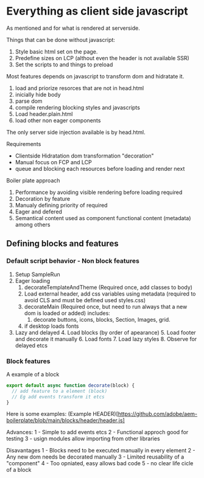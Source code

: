 # Everything as client side javascript

As mentioned and for what is rendered at serverside.

Things that can be done without javascript:

1. Style basic html set on the page.
2. Predefine sizes on LCP (althout even the header is not available SSR)
3. Set the scripts to and things to preload

Most features depends on javascript to transform dom and hidratate it.

1. load and priorize resorces that are not in head.html
2. inicially hide body
3. parse dom
4. compile rendering blocking styles and javascripts
5. Load header.plain.html
6. load other non eager components

The only server side injection available is by head.html.

Requirements

- Clientside Hidratation dom transformation "decoration"
- Manual focus on FCP and LCP
- queue and blocking each resources before loading and render next

Boiler plate approach

1. Performance by avoiding visible rendering before loading required
2. Decoration by feature
3. Manualy defining priority of required
4. Eager and defered
5. Semantical content used as component functional content (metadata) among others

## Defining blocks and features

### Default script behavior - Non block features

1. Setup SampleRun
2. Eager loading
   1. decorateTemplateAndTheme (Required once, add classes to body)
   2. Load external header, add css variables using metadata (required to avoid CLS and must be defined used styles.css)
   3. decorateMain (Required once, but need to run always that a new dom is loaded or added) includes:
      1. decorate buttons, icons, blocks, Section, Images, grid.
   4. if desktop loads fonts
3. Lazy and delayed 4. Load blocks (by order of apearance) 5. Load footer and decorate it manually 6. Load fonts 7. Load lazy styles 8. Observe for delayed etcs

### Block features

A example of a block

```javascript
export default async function decorate(block) {
  // add feature to a element (block)
  // Eg add events transform it etcs
}
```

Here is some examples:
(Example HEADER)[https://github.com/adobe/aem-boilerplate/blob/main/blocks/header/header.js]

Advances:
1 - Simple to add events etcs
2 - Functional approch good for testing
3 - usign modules allow importing from other libraries

Disavantages
1 - Blocks need to be executed manually in every element
2 - Any new dom needs be decorated manually
3 - Limited reusability of a "component"
4 - Too opniated, easy allows bad code
5 - no clear life cicle of a block
